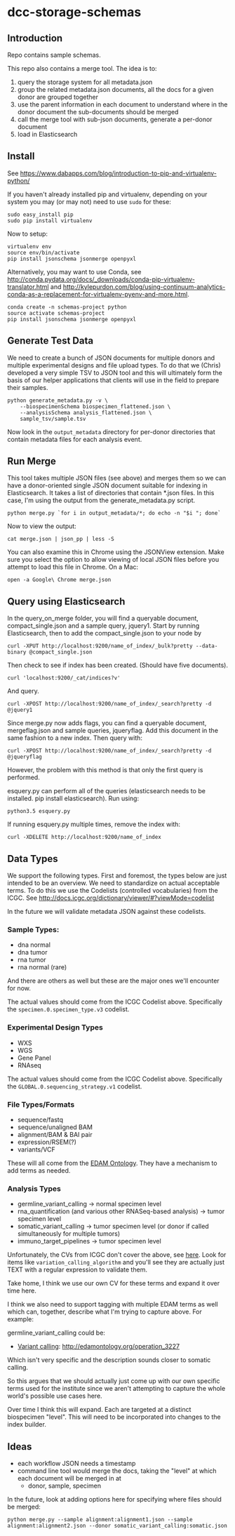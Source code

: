 # dcc-storage-schemas

## Introduction

Repo contains sample schemas.

This repo also contains a merge tool.  The idea is to:

1. query the storage system for all metadata.json
1. group the related metadata.json documents, all the docs for a given donor are grouped together
1. use the parent information in each document to understand where in the donor document the sub-documents should be merged
1. call the merge tool with sub-json documents, generate a per-donor document
1. load in Elasticsearch

## Install

See https://www.dabapps.com/blog/introduction-to-pip-and-virtualenv-python/

If you haven't already installed pip and virtualenv, depending on your system you may
(or may not) need to use `sudo` for these:

    sudo easy_install pip
    sudo pip install virtualenv

Now to setup:

    virtualenv env
    source env/bin/activate
    pip install jsonschema jsonmerge openpyxl

Alternatively, you may want to use Conda, see http://conda.pydata.org/docs/_downloads/conda-pip-virtualenv-translator.html and http://kylepurdon.com/blog/using-continuum-analytics-conda-as-a-replacement-for-virtualenv-pyenv-and-more.html.

    conda create -n schemas-project python
    source activate schemas-project
    pip install jsonschema jsonmerge openpyxl

## Generate Test Data

We need to create a bunch of JSON documents for multiple donors and multiple
experimental designs and file upload types.  To do that we (Chris) developed a very simple
TSV to JSON tool and this will ultimately form the basis of our helper applications
that clients will use in the field to prepare their samples.

    python generate_metadata.py -v \
		--biospecimenSchema biospecimen_flattened.json \
		--analysisSchema analysis_flattened.json \
		sample_tsv/sample.tsv

Now look in the `output_metadata` directory for per-donor directories that contain metadata files for each analysis event.

## Run Merge

This tool takes multiple JSON files (see above) and merges them so we can have a donor-oriented single JSON document suitable for indexing in Elasticsearch.  It takes a list of directories that contain *.json files.  In this case, I'm
using the output from the generate_metadata.py script.

    python merge.py `for i in output_metadata/*; do echo -n "$i "; done`

Now to view the output:

    cat merge.json | json_pp | less -S

You can also examine this in Chrome using the JSONView extension.  Make sure you select
the option to allow viewing of local JSON files before you attempt to load this
file in Chrome. On a Mac:

    open -a Google\ Chrome merge.json

## Query using Elasticsearch

In the query_on_merge folder, you will find a queryable document, compact_single.json and a sample query, jquery1.
Start by running Elasticsearch, then to add the compact_single.json to your node by
    
    curl -XPUT http://localhost:9200/name_of_index/_bulk?pretty --data-binary @compact_single.json

Then check to see if index has been created. (Should have five documents).

    curl 'localhost:9200/_cat/indices?v'

And query.

    curl -XPOST http://localhost:9200/name_of_index/_search?pretty -d @jquery1

Since merge.py now adds flags, you can find a queryable document, mergeflag.json and sample queries, jqueryflag. Add this document in the same fashion to a new index. Then query with:

    curl -XPOST http://localhost:9200/name_of_index/_search?pretty -d @jqueryflag

However, the problem with this method is that only the first query is performed.

esquery.py can perform all of the queries (elasticsearch needs to be installed. pip install elasticsearch). Run using: 

    python3.5 esquery.py

If running esquery.py multiple times, remove the index with:

    curl -XDELETE http://localhost:9200/name_of_index

## Data Types

We support the following types.  First and foremost, the types below are just intended
to be an overview. We need to standardize on actual acceptable terms. To do this
we use the Codelists (controlled vocabularies) from the ICGC.  See http://docs.icgc.org/dictionary/viewer/#?viewMode=codelist

In the future we will validate metadata JSON against these codelists.

### Sample Types:

* dna normal
* dna tumor
* rna tumor
* rna normal (rare)

And there are others as well but these are the major ones we'll encounter for now.

The actual values should come from the ICGC Codelist above.  Specifically the
`specimen.0.specimen_type.v3` codelist.

### Experimental Design Types

* WXS
* WGS
* Gene Panel
* RNAseq

The actual values should come from the ICGC Codelist above.  Specifically the
`GLOBAL.0.sequencing_strategy.v1` codelist.

### File Types/Formats

* sequence/fastq
* sequence/unaligned BAM
* alignment/BAM & BAI pair
* expression/RSEM(?)
* variants/VCF

These will all come from the [EDAM Ontology](http://edamontology.org).  They have
a mechanism to add terms as needed.

### Analysis Types

* germline_variant_calling -> normal specimen level
* rna_quantification (and various other RNASeq-based analysis) -> tumor specimen level
* somatic_variant_calling -> tumor specimen level (or donor if called simultaneously for multiple tumors)
* immuno_target_pipelines -> tumor specimen level

Unfortunately, the CVs from ICGC don't cover the above, see [here](http://docs.icgc.org/dictionary/viewer/#?viewMode=table).
Look for items like `variation_calling_algorithm` and you'll see they are actually just
TEXT with a regular expression to validate them.

Take home, I think we use our own CV for these terms and expand it over time here.

I think we also need to support tagging with multiple EDAM terms as well which can,
together, describe what I'm trying to capture above.  For example:

germline_variant_calling could be:

* [Variant calling](http://edamontology.org/operation_3227): http://edamontology.org/operation_3227

Which isn't very specific and the description sounds closer to somatic calling.

So this argues that we should actually just come up with our own specific terms
used for the institute since we aren't attempting to capture the whole world's
possible use cases here.

Over time I think this will expand.  Each are targeted at a distinct biospecimen "level".
This will need to be incorporated into changes to the index builder.

## Ideas

* each workflow JSON needs a timestamp
* command line tool would merge the docs, taking the "level" at which each document will be merged in at
    * donor, sample, specimen

In the future, look at adding options here for specifying where files should be merged:

    python merge.py --sample alignment:alignment1.json --sample alignment:alignment2.json --donor somatic_variant_calling:somatic.json
